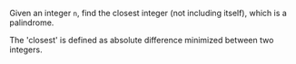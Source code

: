 Given an integer `n`, find the closest integer (not including itself), which is a palindrome.

The 'closest' is defined as absolute difference minimized between two integers.